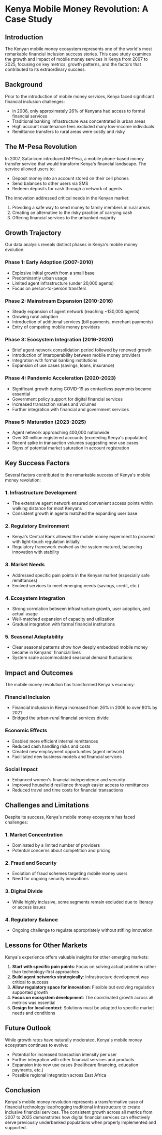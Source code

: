 Kenya Mobile Money Revolution: A Case Study
===========================================

Introduction
------------

The Kenyan mobile money ecosystem represents one of the world's most remarkable financial inclusion success stories. This case study examines the growth and impact of mobile money services in Kenya from 2007 to 2025, focusing on key metrics, growth patterns, and the factors that contributed to its extraordinary success.

Background
----------

Prior to the introduction of mobile money services, Kenya faced significant financial inclusion challenges:

-   In 2006, only approximately 26% of Kenyans had access to formal financial services
-   Traditional banking infrastructure was concentrated in urban areas
-   High account maintenance fees excluded many low-income individuals
-   Remittance transfers to rural areas were costly and risky

The M-Pesa Revolution
---------------------

In 2007, Safaricom introduced M-Pesa, a mobile phone-based money transfer service that would transform Kenya's financial landscape. The service allowed users to:

-   Deposit money into an account stored on their cell phones
-   Send balances to other users via SMS
-   Redeem deposits for cash through a network of agents

The innovation addressed critical needs in the Kenyan market:

1.  Providing a safe way to send money to family members in rural areas
2.  Creating an alternative to the risky practice of carrying cash
3.  Offering financial services to the unbanked majority

Growth Trajectory
-----------------

Our data analysis reveals distinct phases in Kenya's mobile money evolution:

### Phase 1: Early Adoption (2007-2010)

-   Explosive initial growth from a small base
-   Predominantly urban usage
-   Limited agent infrastructure (under 20,000 agents)
-   Focus on person-to-person transfers

### Phase 2: Mainstream Expansion (2010-2016)

-   Steady expansion of agent network (reaching ~130,000 agents)
-   Growing rural adoption
-   Introduction of additional services (bill payments, merchant payments)
-   Entry of competing mobile money providers

### Phase 3: Ecosystem Integration (2016-2020)

-   Brief agent network consolidation period followed by renewed growth
-   Introduction of interoperability between mobile money providers
-   Integration with formal banking institutions
-   Expansion of use cases (savings, loans, insurance)

### Phase 4: Pandemic Acceleration (2020-2023)

-   Significant growth during COVID-19 as contactless payments became essential
-   Government policy support for digital financial services
-   Increased transaction values and volumes
-   Further integration with financial and government services

### Phase 5: Maturation (2023-2025)

-   Agent network approaching 400,000 nationwide
-   Over 80 million registered accounts (exceeding Kenya's population)
-   Recent spike in transaction volumes suggesting new use cases
-   Signs of potential market saturation in account registration

Key Success Factors
-------------------

Several factors contributed to the remarkable success of Kenya's mobile money revolution:

### 1\. Infrastructure Development

-   The extensive agent network ensured convenient access points within walking distance for most Kenyans
-   Consistent growth in agents matched the expanding user base

### 2\. Regulatory Environment

-   Kenya's Central Bank allowed the mobile money experiment to proceed with light-touch regulation initially
-   Regulatory framework evolved as the system matured, balancing innovation with stability

### 3\. Market Needs

-   Addressed specific pain points in the Kenyan market (especially safe remittances)
-   Evolved services to meet emerging needs (savings, credit, etc.)

### 4\. Ecosystem Integration

-   Strong correlation between infrastructure growth, user adoption, and actual usage
-   Well-matched expansion of capacity and utilization
-   Gradual integration with formal financial institutions

### 5\. Seasonal Adaptability

-   Clear seasonal patterns show how deeply embedded mobile money became in Kenyans' financial lives
-   System scale accommodated seasonal demand fluctuations

Impact and Outcomes
-------------------

The mobile money revolution has transformed Kenya's economy:

### Financial Inclusion

-   Financial inclusion in Kenya increased from 26% in 2006 to over 80% by 2021
-   Bridged the urban-rural financial services divide

### Economic Effects

-   Enabled more efficient internal remittances
-   Reduced cash handling risks and costs
-   Created new employment opportunities (agent network)
-   Facilitated new business models and financial services

### Social Impact

-   Enhanced women's financial independence and security
-   Improved household resilience through easier access to remittances
-   Reduced travel and time costs for financial transactions

Challenges and Limitations
--------------------------

Despite its success, Kenya's mobile money ecosystem has faced challenges:

### 1\. Market Concentration

-   Dominated by a limited number of providers
-   Potential concerns about competition and pricing

### 2\. Fraud and Security

-   Evolution of fraud schemes targeting mobile money users
-   Need for ongoing security innovations

### 3\. Digital Divide

-   While highly inclusive, some segments remain excluded due to literacy or access issues

### 4\. Regulatory Balance

-   Ongoing challenge to regulate appropriately without stifling innovation

Lessons for Other Markets
-------------------------

Kenya's experience offers valuable insights for other emerging markets:

1.  **Start with specific pain points**: Focus on solving actual problems rather than technology-first approaches
2.  **Build agent networks strategically**: Infrastructure development was critical to success
3.  **Allow regulatory space for innovation**: Flexible but evolving regulation supported growth
4.  **Focus on ecosystem development**: The coordinated growth across all metrics was essential
5.  **Design for local context**: Solutions must be adapted to specific market needs and conditions

Future Outlook
--------------

While growth rates have naturally moderated, Kenya's mobile money ecosystem continues to evolve:

-   Potential for increased transaction intensity per user
-   Further integration with other financial services and products
-   Expansion into new use cases (healthcare financing, education payments, etc.)
-   Possible regional integration across East Africa

Conclusion
----------

Kenya's mobile money revolution represents a transformative case of financial technology leapfrogging traditional infrastructure to create inclusive financial services. The consistent growth across all metrics from 2007 to 2025 demonstrates how digital financial services can effectively serve previously underbanked populations when properly implemented and supported.